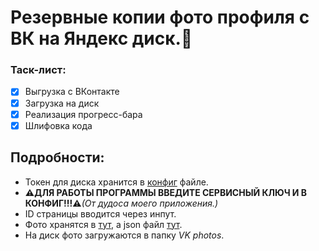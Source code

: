 # Резервные копии фото профиля с ВК на Яндекс диск.🤖

### Таск-лист:

- [x] Выгрузка с ВКонтакте
- [x] Загрузка на диск
- [x] Реализация прогресс-бара
- [x] Шлифовка кода

## Подробности:

* Токен для диска хранится в [конфиг](config.ini) файле.
* **⚠️ДЛЯ РАБОТЫ ПРОГРАММЫ ВВЕДИТЕ СЕРВИСНЫЙ КЛЮЧ И В КОНФИГ!!!⚠️**_(От дудоса моего приложения.)_
* ID страницы вводится через инпут.
* Фото хранятся в [тут](saved_pictures/piks_out/), а json файл [тут](saved_pictures/saved_pics.json).
* На диск фото загружаются в папку *VK photos*.